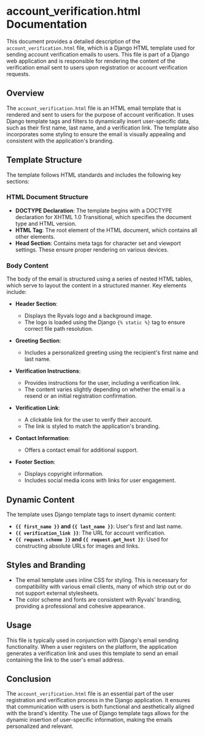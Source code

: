 # account_verification.html Documentation

This document provides a detailed description of the `account_verification.html` file, which is a Django HTML template used for sending account verification emails to users. This file is part of a Django web application and is responsible for rendering the content of the verification email sent to users upon registration or account verification requests.

## Overview

The `account_verification.html` file is an HTML email template that is rendered and sent to users for the purpose of account verification. It uses Django template tags and filters to dynamically insert user-specific data, such as their first name, last name, and a verification link. The template also incorporates some styling to ensure the email is visually appealing and consistent with the application's branding.

## Template Structure

The template follows HTML standards and includes the following key sections:

### HTML Document Structure

- **DOCTYPE Declaration**: The template begins with a DOCTYPE declaration for XHTML 1.0 Transitional, which specifies the document type and HTML version.
- **HTML Tag**: The root element of the HTML document, which contains all other elements.
- **Head Section**: Contains meta tags for character set and viewport settings. These ensure proper rendering on various devices.

### Body Content

The body of the email is structured using a series of nested HTML tables, which serve to layout the content in a structured manner. Key elements include:

- **Header Section**: 
  - Displays the Ryvals logo and a background image.
  - The logo is loaded using the Django `{% static %}` tag to ensure correct file path resolution.

- **Greeting Section**: 
  - Includes a personalized greeting using the recipient's first name and last name.

- **Verification Instructions**: 
  - Provides instructions for the user, including a verification link.
  - The content varies slightly depending on whether the email is a resend or an initial registration confirmation.

- **Verification Link**: 
  - A clickable link for the user to verify their account.
  - The link is styled to match the application's branding.

- **Contact Information**: 
  - Offers a contact email for additional support.

- **Footer Section**: 
  - Displays copyright information.
  - Includes social media icons with links for user engagement.

## Dynamic Content

The template uses Django template tags to insert dynamic content:

- **`{{ first_name }}` and `{{ last_name }}`**: User's first and last name.
- **`{{ verification_link }}`**: The URL for account verification.
- **`{{ request.scheme }}` and `{{ request.get_host }}`**: Used for constructing absolute URLs for images and links.

## Styles and Branding

- The email template uses inline CSS for styling. This is necessary for compatibility with various email clients, many of which strip out or do not support external stylesheets.
- The color scheme and fonts are consistent with Ryvals' branding, providing a professional and cohesive appearance.

## Usage

This file is typically used in conjunction with Django's email sending functionality. When a user registers on the platform, the application generates a verification link and uses this template to send an email containing the link to the user's email address.

## Conclusion

The `account_verification.html` file is an essential part of the user registration and verification process in the Django application. It ensures that communication with users is both functional and aesthetically aligned with the brand's identity. The use of Django template tags allows for the dynamic insertion of user-specific information, making the emails personalized and relevant.